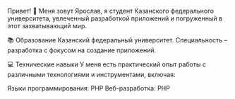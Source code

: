 Привет! 👋 Меня зовут Ярослав, я студент Казанского федерального университета, увлеченный разработкой приложений и погруженный в этот захватывающий мир.

📚 Образование Казанский федеральный университет. Специальность – разработка с фокусом на создание приложений.

💻 Технические навыки У меня есть практический опыт работы с различными технологиями и инструментами, включая:

Языки программирования: PHP Веб-разработка: PHP
